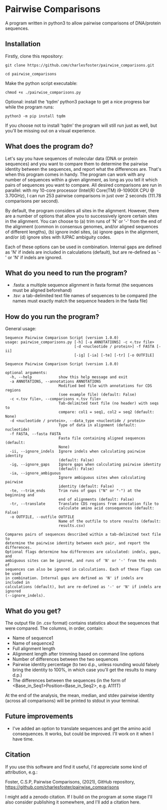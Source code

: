 # Pairwise Comparisons
A program written in python3 to allow pairwise comparisons of DNA/protein sequences.

## Installation
Firstly, clone this repository:

```
git clone https://github.com/charlesfoster/pairwise_comparisons.git

cd pairwise_comparisons
```

Make the python script executable:

```
chmod +x ./pairwise_comparisons.py
```

Optional: install the 'tqdm' python3 package to get a nice progress bar while the program runs:

```
python3 -m pip install tqdm
```

If you choose not to install 'tqdm' the program will still run just as well, but you'll be missing out on a visual experience.

## What does the program do?
Let's say you have sequences of molecular data (DNA or protein sequences) and you want to compare them to determine the pairwise identity between the sequences, and report what the differences are. That's when this program comes in handy. The program can work with any number of sequences within a given alignment, as long as you tell it which pairs of sequences you want to compare. All desired comparisons are run in parallel: with my 10-core processor (Intel(R) Core(TM) i9-10900X CPU @ 3.70GHz), I can run 253 pairwise comparisons in just over 2 seconds (111.78 comparisons per second).

By default, the program considers all sites in the alignment. However, there are a number of options that allow you to successively ignore certain sites in the alignment. You can choose to (a) trim runs of 'N' or '-' from the end of the alignment (common in consensus genomes, and/or aligned sequences of different lengths), (b) ignore indel sites, (a) ignore gaps in the alignment, and/or (d) ignore sites with IUPAC ambiguity codes.

Each of these options can be used in combination. Internal gaps are defined as 'N' if indels are included in
calculations (default), but are re-defined as '-' or 'N' if indels are ignored.

## What do you need to run the program?
* <alignment>.fasta: a multiple sequence alignment in fasta format (the sequences must be aligned beforehand)
* <comparisons>.tsv: a tab-delimited text file names of sequences to be compared (the names must exactly match the sequence headers in the fasta file)

## How do you run the program?
General usage:

```
Sequence Pairwise Comparison Script (version 1.0.0)
usage: pairwise_comparisons.py [-h] [-a ANNOTATIONS] -c <.tsv file>
                               [-d <nucleotide / protein>] -f FASTA [-ii]
                               [-ig] [-ia] [-te] [-tr] [-o OUTFILE]

Sequence Pairwise Comparison Script (version 1.0.0)

optional arguments:
  -h, --help            show this help message and exit
  -a ANNOTATIONS, --annotations ANNOTATIONS
                        Modified bed file with annotations for CDS regions
                        (see example file) (default: False)
  -c <.tsv file>, --comparisons <.tsv file>
                        Tab-delimited text file (no header) with seqs to
                        compare: col1 = seq1, col2 = seq2 (default: None)
  -d <nucleotide / protein>, --data_type <nucleotide / protein>
                        Type of data in alignment (default: nucleotide)
  -f FASTA, --fasta FASTA
                        Fasta file containing aligned sequences (default:
                        None)
  -ii, --ignore_indels  Ignore indels when calculating pairwise identity
                        (default: False)
  -ig, --ignore_gaps    Ignore gaps when calculating pairwise identity
                        (default: False)
  -ia, --ignore_ambiguous
                        Ignore ambiguous sites when calculating pairwise
                        identity (default: False)
  -te, --trim_ends      Trim runs of gaps ("N" or "-") at the beginning and
                        end of alignments (default: False)
  -tr, --translate      Translate CDS regions from annotation file to
                        calculate amino acid consequences (default: False)
  -o OUTFILE, --outfile OUTFILE
                        Name of the outfile to store results (default:
                        results.csv)

Compares pairs of sequences described within a tab-delimited text file to
determine the pairwise identity between each pair, and report the differences.
Optional flags determine how differences are calculated: indels, gaps, and
ambiguous sites can be ignored, and runs of 'N' or '-' from the ends of
sequences can also be ignored in calculations. Each of these flags can be used
in combination. Internal gaps are defined as 'N' if indels are included in
calculations (default), but are re-defined as '-' or 'N' if indels are ignored
(--ignore_indels).
```

## What do you get?
The output file (in .csv format) contains statistics about the sequences that were compared. The columns, in order, contain:

* Name of sequence1
* Name of sequence2
* Full alignment length
* Alignment length after trimming based on command line options
* Number of differences between the two sequences
* Pairwise identity percentage (to two d.p., unless rounding would falsely bring the identity to 100%, in which case you'll get the results to many d.p.)
* The differences between the sequences (in the form of <Base_in_Seq1>Position<Base_in_Seq2>, e.g. A111T)

At the end of the analysis, the mean, median, and stdev pairwise identity (across all comparisons) will be printed to stdout in your terminal.

## Future improvements
* I've added an option to translate sequences and get the amino acid consequences. It works, but could be improved. I'll work on it when I have time.

## Citation
If you use this software and find it useful, I'd appreciate some kind of attribution, e.g.:

Foster, C.S.P, Pairwise Comparisons, (2021), GitHub repository, https://github.com/charlesfoster/pairwise_comparisons

I might add a zenodo citation. If I build on the program at some stage I'll also consider publishing it somewhere, and I'll add a citation here.
